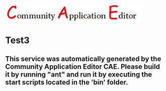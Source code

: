 ![CAE](https://github.com/PhilCAEOrg/microservice-321/blob/master/img/logo.png)  

Test3
===================


This service was automatically generated by the Community Application Editor CAE. Please build it by running "ant" and run it by executing the start scripts located in the 'bin' folder.
---------------
